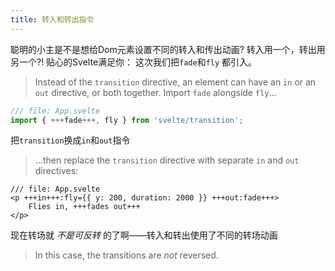 ```yaml
---
title: 转入和转出指令
---
```


聪明的小主是不是想给Dom元素设置不同的转入和传出动画? 转入用一个，转出用另一个?! 贴心的Svelte满足你：
这次我们把`fade`和`fly` 都引入。
> Instead of the `transition` directive, an element can have an `in` or an `out` directive, or both together. Import `fade` alongside `fly`...

```js
/// file: App.svelte
import { +++fade+++, fly } from 'svelte/transition';
```

把`transition`换成`in`和`out`指令
> ...then replace the `transition` directive with separate `in` and `out` directives:

```svelte
/// file: App.svelte
<p +++in+++:fly={{ y: 200, duration: 2000 }} +++out:fade+++>
	Flies in, +++fades out+++
</p>
```

现在转场就 _不是可反转_ 的了啊——转入和转出使用了不同的转场动画
> In this case, the transitions are _not_ reversed.
